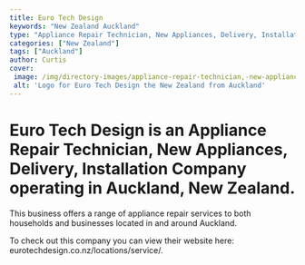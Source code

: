```yaml
---
title: Euro Tech Design
keywords: "New Zealand Auckland"
type: "Appliance Repair Technician, New Appliances, Delivery, Installation"
categories: ["New Zealand"]
tags: ["Auckland"]
author: Curtis
cover: 
 image: /img/directory-images/appliance-repair-technician,-new-appliances,-delivery,-installation/euro-tech-design.webp
 alt: 'Logo for Euro Tech Design the New Zealand from Auckland'
---
```


# Euro Tech Design is an Appliance Repair Technician, New Appliances, Delivery, Installation Company operating in Auckland, New Zealand.

This business offers a range of appliance repair services to both households and businesses located in and around Auckland.



To check out this company you can view their website here: eurotechdesign.co.nz/locations/service/.
